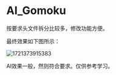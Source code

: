 # AI_Gomoku

按要求头文件拆分比较多，修改功能方便。

最终效果如下图所示：

![1721373915383](https://github.com/user-attachments/assets/a95857f8-2047-4340-bc1a-78e2f8c460fa)

AI效果一般，然则符合要求。仅供参考学习。
